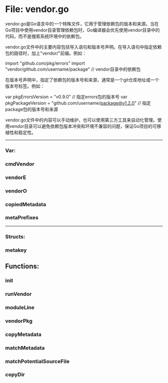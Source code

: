 # File: vendor.go

vendor.go是Go语言中的一个特殊文件，它用于管理依赖包的版本和来源。当在Go项目中使用vendor目录管理依赖包时，Go编译器会优先使用vendor目录中的代码，而不是搜索系统环境中的依赖包。

vendor.go文件中的主要内容包括导入语句和版本号声明。在导入语句中指定依赖包的路径时，加上"vendor/"前缀。例如：

import "github.com/pkg/errors"
import "vendor/github.com/username/package" // vendor目录中的依赖包

在版本号声明中，指定了依赖包的版本号和来源，通常是一个git仓库地址或一个版本号标签。例如：

var pkgErrorsVersion = "v0.9.0" // 指定errors包的版本号
var pkgPackageVersion = "github.com/username/package@v1.2.0" // 指定package包的版本号和来源

vendor.go文件中的内容可以手动维护，也可以使用第三方工具来自动化管理。使用vendor目录可以避免依赖包版本冲突和环境不兼容的问题，保证Go项目的可移植性和稳定性。




---

### Var:

### cmdVendor





### vendorE





### vendorO





### copiedMetadata





### metaPrefixes








---

### Structs:

### metakey





## Functions:

### init





### runVendor





### moduleLine





### vendorPkg





### copyMetadata





### matchMetadata





### matchPotentialSourceFile





### copyDir





